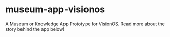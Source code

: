 # museum-app-visionos
A Museum or Knowledge App Prototype for VisionOS. Read more about the story behind the app below!

